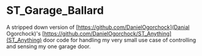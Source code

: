 ST_Garage_Ballard
===========

A stripped down version of [https://github.com/DanielOgorchock](Danial Ogorchock)'s [https://github.com/DanielOgorchock/ST_Anything](ST_Anything) door code for handling my very small use case of controlling and sensing my one garage door.